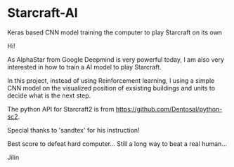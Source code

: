 # Starcraft-AI
Keras based CNN model training the computer to play Starcraft on its own

Hi!

As AlphaStar from Google Deepmind is very powerful today, I am also very interested in how to train a AI model to play Starcraft.

In this project, instead of using Reinforcement learning, I using a simple CNN model on the visualized position of exsisting buildings and units to decide what is the next step.

The python API for Starcraft2 is from https://github.com/Dentosal/python-sc2.

Special thanks to 'sandtex' for his instruction!

Best score to defeat hard computer... Still a long way to beat a real human...

Jilin
